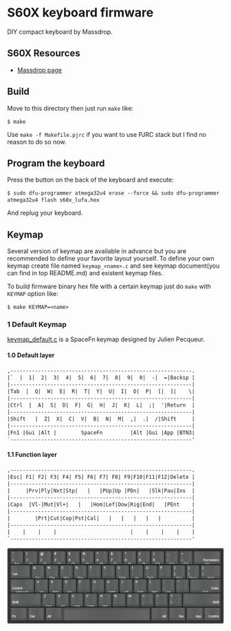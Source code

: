S60X keyboard firmware
======================
DIY compact keyboard by Massdrop.

## S60X Resources
- [Massdrop page](https://www.massdrop.com/buy/sentraq-60-diy-keyboard-kit)


## Build
Move to this directory then just run `make` like:

    $ make

Use `make -f Makefile.pjrc` if you want to use PJRC stack but I find no reason to do so now.


## Program the keyboard
Press the button on the back of the keyboard and execute:

    $ sudo dfu-programmer atmega32u4 erase --force && sudo dfu-programmer atmega32u4 flash s60x_lufa.hex

And replug your keyboard.


## Keymap
Several version of keymap are available in advance but you are recommended to define your favorite layout yourself. To define your own keymap create file named `keymap_<name>.c` and see keymap document(you can find in top README.md) and existent keymap files.

To build firmware binary hex file with a certain keymap just do `make` with `KEYMAP` option like:

    $ make KEYMAP=<name>


### 1  Default Keymap

[keymap_default.c](keymap_default.c) is a SpaceFn keymap designed by Julien Pecqueur.


#### 1.0 Default layer
    ,-----------------------------------------------------------.
    |`  |  1|  2|  3|  4|  5|  6|  7|  8|  9|  0|  -|  =|Backsp |
    |-----------------------------------------------------------|
    |Tab  |  Q|  W|  E|  R|  T|  Y|  U|  I|  O|  P|  [|  ]|    \|
    |-----------------------------------------------------------|
    |Ctrl  |  A|  S|  D|  F|  G|  H|  J|  K|  L|  ;|  '|Return  |
    |-----------------------------------------------------------|
    |Shift   |  Z|  X|  C|  V|  B|  N|  M|  ,|  .|  /|Shift     |
    |-----------------------------------------------------------|
    |Fn1 |Gui |Alt |        SpaceFn         |Alt |Gui |App |BTN3|
    `-----------------------------------------------------------'


#### 1.1 Function layer
    ,-----------------------------------------------------------.
    |Esc| F1| F2| F3| F4| F5| F6| F7| F8| F9|F10|F11|F12|Delete |
    |-----------------------------------------------------------|
    |     |Prv|Ply|Nxt|Stp|   |   |PUp|Up |PDn|   |Slk|Pau|Ins  |
    |-----------------------------------------------------------|
    |Caps  |Vl-|Mut|Vl+|   |   |Hom|Lef|Dow|Rig|End|   |PEnt    |
    |-----------------------------------------------------------|
    |        |Prt|Cut|Cop|Pst|Cal|   |   |   |   |   |          |
    |-----------------------------------------------------------|
    |    |    |    |                        |    |    |    |    |
    `-----------------------------------------------------------'

![openpkr.png](openpkr.png)
